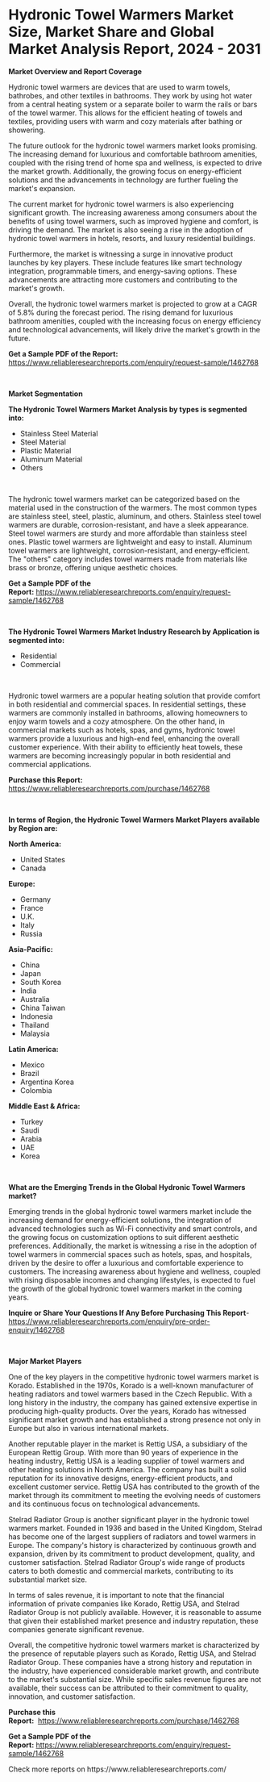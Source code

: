 <p><h1>Hydronic Towel Warmers Market Size, Market Share and Global Market Analysis Report, 2024 - 2031</h1></p><p><strong>Market Overview and Report Coverage</strong></p>
<p><p>Hydronic towel warmers are devices that are used to warm towels, bathrobes, and other textiles in bathrooms. They work by using hot water from a central heating system or a separate boiler to warm the rails or bars of the towel warmer. This allows for the efficient heating of towels and textiles, providing users with warm and cozy materials after bathing or showering.</p><p>The future outlook for the hydronic towel warmers market looks promising. The increasing demand for luxurious and comfortable bathroom amenities, coupled with the rising trend of home spa and wellness, is expected to drive the market growth. Additionally, the growing focus on energy-efficient solutions and the advancements in technology are further fueling the market's expansion.</p><p>The current market for hydronic towel warmers is also experiencing significant growth. The increasing awareness among consumers about the benefits of using towel warmers, such as improved hygiene and comfort, is driving the demand. The market is also seeing a rise in the adoption of hydronic towel warmers in hotels, resorts, and luxury residential buildings.</p><p>Furthermore, the market is witnessing a surge in innovative product launches by key players. These include features like smart technology integration, programmable timers, and energy-saving options. These advancements are attracting more customers and contributing to the market's growth.</p><p>Overall, the hydronic towel warmers market is projected to grow at a CAGR of 5.8% during the forecast period. The rising demand for luxurious bathroom amenities, coupled with the increasing focus on energy efficiency and technological advancements, will likely drive the market's growth in the future.</p></p>
<p><strong>Get a Sample PDF of the Report:</strong> <a href="https://www.reliableresearchreports.com/enquiry/request-sample/1462768">https://www.reliableresearchreports.com/enquiry/request-sample/1462768</a></p>
<p>&nbsp;</p>
<p><strong>Market Segmentation</strong></p>
<p><strong>The Hydronic Towel Warmers Market Analysis by types is segmented into:</strong></p>
<p><ul><li>Stainless Steel Material</li><li>Steel Material</li><li>Plastic Material</li><li>Aluminum Material</li><li>Others</li></ul></p>
<p>&nbsp;</p>
<p><p>The hydronic towel warmers market can be categorized based on the material used in the construction of the warmers. The most common types are stainless steel, steel, plastic, aluminum, and others. Stainless steel towel warmers are durable, corrosion-resistant, and have a sleek appearance. Steel towel warmers are sturdy and more affordable than stainless steel ones. Plastic towel warmers are lightweight and easy to install. Aluminum towel warmers are lightweight, corrosion-resistant, and energy-efficient. The "others" category includes towel warmers made from materials like brass or bronze, offering unique aesthetic choices.</p></p>
<p><strong>Get a Sample PDF of the Report:</strong>&nbsp;<a href="https://www.reliableresearchreports.com/enquiry/request-sample/1462768">https://www.reliableresearchreports.com/enquiry/request-sample/1462768</a></p>
<p>&nbsp;</p>
<p><strong>The Hydronic Towel Warmers Market Industry Research by Application is segmented into:</strong></p>
<p><ul><li>Residential</li><li>Commercial</li></ul></p>
<p>&nbsp;</p>
<p><p>Hydronic towel warmers are a popular heating solution that provide comfort in both residential and commercial spaces. In residential settings, these warmers are commonly installed in bathrooms, allowing homeowners to enjoy warm towels and a cozy atmosphere. On the other hand, in commercial markets such as hotels, spas, and gyms, hydronic towel warmers provide a luxurious and high-end feel, enhancing the overall customer experience. With their ability to efficiently heat towels, these warmers are becoming increasingly popular in both residential and commercial applications.</p></p>
<p><strong>Purchase this Report:</strong>&nbsp; <a href="https://www.reliableresearchreports.com/purchase/1462768">https://www.reliableresearchreports.com/purchase/1462768</a></p>
<p>&nbsp;</p>
<p><strong>In terms of Region, the Hydronic Towel Warmers Market Players available by Region are:</strong></p>
<p>
    <p> <strong> North America: </strong>
        <ul>
            <li>United States</li>
            <li>Canada</li>
        </ul>
        </p> 
    <p> <strong> Europe: </strong>
        <ul>
            <li>Germany</li>
            <li>France</li>
            <li>U.K.</li>
            <li>Italy</li>
            <li>Russia</li>
        </ul>
        </p> 
    <p> <strong> Asia-Pacific: </strong>
        <ul>
            <li>China</li>
            <li>Japan</li>
            <li>South Korea</li>
            <li>India</li>
            <li>Australia</li>
            <li>China Taiwan</li>
            <li>Indonesia</li>
            <li>Thailand</li>
            <li>Malaysia</li>
        </ul>
        </p> 
    <p> <strong> Latin America: </strong>
        <ul>
            <li>Mexico</li>
            <li>Brazil</li>
            <li>Argentina Korea</li>
            <li>Colombia</li>
        </ul>
        </p> 
    <p> <strong> Middle East & Africa: </strong>
        <ul>
            <li>Turkey</li>
            <li>Saudi</li>
            <li>Arabia</li>
            <li>UAE</li>
            <li>Korea</li>
        </ul>
    </p>
    </p>
<p>&nbsp;</p>
<p><strong>What are the Emerging Trends in the Global Hydronic Towel Warmers market?</strong></p>
<p><p>Emerging trends in the global hydronic towel warmers market include the increasing demand for energy-efficient solutions, the integration of advanced technologies such as Wi-Fi connectivity and smart controls, and the growing focus on customization options to suit different aesthetic preferences. Additionally, the market is witnessing a rise in the adoption of towel warmers in commercial spaces such as hotels, spas, and hospitals, driven by the desire to offer a luxurious and comfortable experience to customers. The increasing awareness about hygiene and wellness, coupled with rising disposable incomes and changing lifestyles, is expected to fuel the growth of the global hydronic towel warmers market in the coming years.</p></p>
<p><strong>Inquire or Share Your Questions If Any Before Purchasing This Report</strong>- <a href="https://www.reliableresearchreports.com/enquiry/pre-order-enquiry/1462768">https://www.reliableresearchreports.com/enquiry/pre-order-enquiry/1462768</a></p>
<p>&nbsp;</p>
<p><strong>Major Market Players</strong></p>
<p><p>One of the key players in the competitive hydronic towel warmers market is Korado. Established in the 1970s, Korado is a well-known manufacturer of heating radiators and towel warmers based in the Czech Republic. With a long history in the industry, the company has gained extensive expertise in producing high-quality products. Over the years, Korado has witnessed significant market growth and has established a strong presence not only in Europe but also in various international markets.</p><p>Another reputable player in the market is Rettig USA, a subsidiary of the European Rettig Group. With more than 90 years of experience in the heating industry, Rettig USA is a leading supplier of towel warmers and other heating solutions in North America. The company has built a solid reputation for its innovative designs, energy-efficient products, and excellent customer service. Rettig USA has contributed to the growth of the market through its commitment to meeting the evolving needs of customers and its continuous focus on technological advancements.</p><p>Stelrad Radiator Group is another significant player in the hydronic towel warmers market. Founded in 1936 and based in the United Kingdom, Stelrad has become one of the largest suppliers of radiators and towel warmers in Europe. The company's history is characterized by continuous growth and expansion, driven by its commitment to product development, quality, and customer satisfaction. Stelrad Radiator Group's wide range of products caters to both domestic and commercial markets, contributing to its substantial market size.</p><p>In terms of sales revenue, it is important to note that the financial information of private companies like Korado, Rettig USA, and Stelrad Radiator Group is not publicly available. However, it is reasonable to assume that given their established market presence and industry reputation, these companies generate significant revenue.</p><p>Overall, the competitive hydronic towel warmers market is characterized by the presence of reputable players such as Korado, Rettig USA, and Stelrad Radiator Group. These companies have a strong history and reputation in the industry, have experienced considerable market growth, and contribute to the market's substantial size. While specific sales revenue figures are not available, their success can be attributed to their commitment to quality, innovation, and customer satisfaction.</p></p>
<p><strong>Purchase this Report:</strong>&nbsp;&nbsp;<a href="https://www.reliableresearchreports.com/purchase/1462768">https://www.reliableresearchreports.com/purchase/1462768</a></p>
<p></p>
<p><strong>Get a Sample PDF of the Report:</strong>&nbsp;<a href="https://www.reliableresearchreports.com/enquiry/request-sample/1462768">https://www.reliableresearchreports.com/enquiry/request-sample/1462768</a></p>
<p>Check more reports on https://www.reliableresearchreports.com/</p>